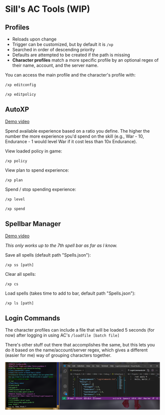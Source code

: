 # Sill's AC Tools  (WIP)



## Profiles

* Reloads upon change
* Trigger can be customized, but by default it is `/xp`
* Searched in order of descending priority
* Defaults are attempted to be created if the path is  missing
* **Character profiles** match a more specific profile by an optional regex of their name, account, and the server name.



You can access the main profile and the character's profile with:

`/xp editconfig`

`/xp editpolicy`



## AutoXP

[Demo video](https://streamable.com/yt0gwf)

Spend available experience based on a ratio you define.  The higher the number the more experience you'd spend on the skill (e.g., War - 10, Endurance - 1 would level War if it cost less than 10x Endurance).

View loaded policy in game:

`/xp policy`

View plan to spend experience:

`/xp plan`

Spend / stop spending experience:

`/xp level`

`/xp spend`



## Spellbar Manager

[Demo video](https://streamable.com/xu3ca5)

*This only works up to the 7th spell bar as far as I know.*



Save all spells (default path "Spells.json"):

`/xp ss [path]`

Clear all spells:

`/xp cs`

Load spells (takes time to add to bar, default path "Spells.json"):

`/xp ls [path]`



## Login Commands

The character profiles can include a file that will be loaded 5 seconds (for now) after logging in using AC's `/loadfile [batch file]`

There's other stuff out there that accomplishes the same, but this lets you do it based on the name/account/server regex, which gives a different (easier for me) way of grouping characters together.

![Login demo](/Media/LoginCommandDemo.png)

